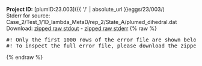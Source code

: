 **Project ID:** [plumID:23.003]({{ '/' | absolute_url }}eggs/23/003/)  
Stderr for source:  Case_2/Test_1/1D_lambda_MetaD/rep_2/State_A/plumed_dihedral.dat   
Download: [zipped raw stdout](plumed_dihedral.dat.plumed_master.stdout.txt.zip) - [zipped raw stderr](plumed_dihedral.dat.plumed_master.stderr.txt.zip) 
{% raw %}
<pre>
#! Only the first 1000 rows of the error file are shown below
#! To inspect the full error file, please download the zipped raw stderr file above
</pre>
{% endraw %}
